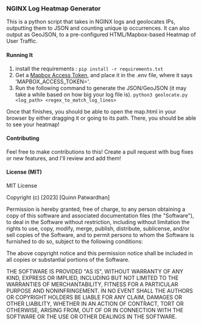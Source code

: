 ### NGINX Log Heatmap Generator

This is a python script that takes in NGINX logs and geolocates IPs, outputting them to JSON and counting unique ip occurrences. It can also output as GeoJSON, to a pre-configured HTML/Mapbox-based Heatmap of User Traffic.

#### Running It

1. install the requirements : `pip install -r requirements.txt`
2. Get a [Mapbox Access Token](https://docs.mapbox.com/help/getting-started/access-tokens/), and place it in the .env file, where it says 'MAPBOX_ACCESS_TOKEN='.
3. Run the following command to generate the JSON/GeoJSON (it may take a while based on how big your log file is).
   `python3 geolocate.py <log_path> <regex_to_match_log_lines>`

Once that finishes, you should be able to open the map.html in your browser by either dragging it or going to its path. There, you should be able to see your heatmap!

#### Contributing

Feel free to make contributions to this! Create a pull request with bug fixes or new features, and I'll review and add them!

#### License (MIT)

MIT License

Copyright (c) [2023] [Quinn Patwardhan]

Permission is hereby granted, free of charge, to any person obtaining a copy
of this software and associated documentation files (the "Software"), to deal
in the Software without restriction, including without limitation the rights
to use, copy, modify, merge, publish, distribute, sublicense, and/or sell
copies of the Software, and to permit persons to whom the Software is
furnished to do so, subject to the following conditions:

The above copyright notice and this permission notice shall be included in all
copies or substantial portions of the Software.

THE SOFTWARE IS PROVIDED "AS IS", WITHOUT WARRANTY OF ANY KIND, EXPRESS OR
IMPLIED, INCLUDING BUT NOT LIMITED TO THE WARRANTIES OF MERCHANTABILITY,
FITNESS FOR A PARTICULAR PURPOSE AND NONINFRINGEMENT. IN NO EVENT SHALL THE
AUTHORS OR COPYRIGHT HOLDERS BE LIABLE FOR ANY CLAIM, DAMAGES OR OTHER
LIABILITY, WHETHER IN AN ACTION OF CONTRACT, TORT OR OTHERWISE, ARISING FROM,
OUT OF OR IN CONNECTION WITH THE SOFTWARE OR THE USE OR OTHER DEALINGS IN THE
SOFTWARE.
